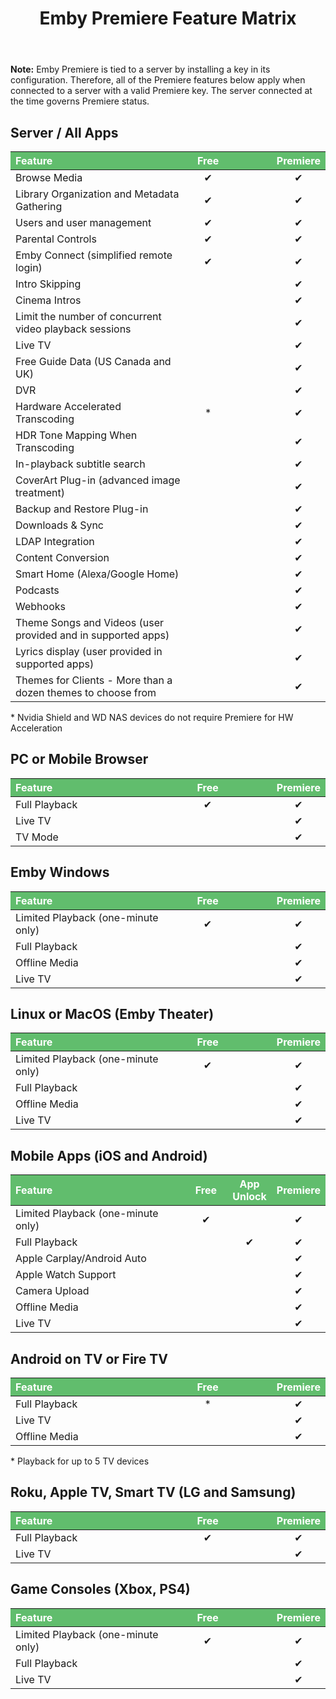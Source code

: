 ﻿---
uid: Premiere-Feature-Matrix
title: Emby Premiere Feature Matrix
legacyUrl: /support/solutions/articles/44001173099-emby-premiere-feature-matrix
---

**Note:** Emby Premiere is tied to a server by installing a key in its configuration.  Therefore, all of the Premiere features below apply when connected to a server with a valid Premiere key.  The server connected at the time governs Premiere status.

<style type="text/css">

    table.premiere-matrix-table {
        width: 100%; 
        margin-right: calc(0%);
    }
     
    table.premiere-matrix-table th {
        background-color: rgb(97, 189, 109);
        color: rgb(255, 255, 255);
        text-align: center;
    }
     
    table.premiere-matrix-table td {
        text-align: center;
    }

    table.premiere-matrix-table tr td:nth-child(1) {
        text-align: left;
    }
     
    table.premiere-matrix-table tr th:nth-child(1) {
        width: 58%;
        text-align: left;
    }
     
    table.premiere-matrix-table tr th:nth-child(2) {
        width: 14%;
    }
     
    table.premiere-matrix-table tr th:nth-child(3) {
        width: 14%;
    }
     
    table.premiere-matrix-table tr th:nth-child(4) {
        width: 14%;
    }
     
</style>

## Server / All Apps
<table class="premiere-matrix-table">
    <thead>
    <tr>
        <th>
            <span>Feature</span>
        </th>
        <th>Free</th>
        <th></th>
        <th>
            <span>Premiere</span>
        </th>
    </tr>
    </thead>
    <tbody>
    <tr>
        <td>Browse Media</td>
        <td>
            <div>✔</div>
        </td>
        <td>
            <div></div>
        </td>
        <td>
            <div>✔</div>
        </td>
    </tr>
    <tr>
        <td>Library Organization and Metadata Gathering</td>
        <td>
            <div>✔</div>
        </td>
        <td></td>
        <td>
            <div>✔</div>
        </td>
    </tr>
    <tr>
        <td>Users and user management</td>
        <td>
            <div>✔</div>
        </td>
        <td></td>
        <td>
            <div>✔</div>
        </td>
    </tr>
    <tr>
        <td>Parental Controls</td>
        <td>
            <div>✔</div>
        </td>
        <td></td>
        <td>
            <div>✔</div>
        </td>
    </tr>
    <tr>
        <td>Emby Connect (simplified remote login)</td>
        <td>
            <div>✔</div>
        </td>
        <td></td>
        <td>
            <div>✔</div>
        </td>
    </tr>
    <tr>
        <td dir="ltr">Intro Skipping</td>
        <td></td>
        <td></td>
        <td>
            <div>✔</div>
        </td>
    </tr>
    <tr>
        <td>Cinema Intros</td>
        <td></td>
        <td></td>
        <td>
            <div>✔</div>
        </td>
    </tr>
    <tr>
    <tr>
        <td>Limit the number of concurrent video playback sessions</td>
        <td></td>
        <td></td>
        <td>
            <div>✔</div>
        </td>
    </tr>
    <tr>
        <td>Live TV</td>
        <td></td>
        <td></td>
        <td>
            <div>✔</div>
        </td>
    </tr>
    <tr>
        <td dir="ltr">Free Guide Data (US Canada and UK)</td>
        <td></td>
        <td></td>
        <td>
            <div>✔</div>
        </td>
    </tr>
    <tr>
        <td>DVR</td>
        <td></td>
        <td></td>
        <td>
            <div>✔</div>
        </td>
    </tr>
    <tr>
        <td>Hardware Accelerated Transcoding</td>
        <td>*</td>
        <td></td>
        <td>
            <div>✔</div>
        </td>
    </tr>
    <tr>
        <td dir="ltr">HDR Tone Mapping When Transcoding</td>
        <td></td>
        <td></td>
        <td>
            <div>✔</div>
        </td>
    </tr>
    <tr>
        <td>In-playback subtitle search</td>
        <td></td>
        <td></td>
        <td>
            <div>✔</div>
        </td>
    </tr>
    <tr>
        <td>CoverArt Plug-in (advanced image treatment)</td>
        <td></td>
        <td></td>
        <td>
            <div>✔</div>
        </td>
    </tr>
    <tr>
        <td>Backup and Restore Plug-in</td>
        <td></td>
        <td></td>
        <td>
            <div>✔</div>
        </td>
    </tr>
    <tr>
        <td>Downloads & Sync</td>
        <td></td>
        <td></td>
        <td>
            <div>✔</div>
        </td>
    </tr>
    <tr>
        <td>LDAP Integration</td>
        <td></td>
        <td></td>
        <td>
            <div>✔</div>
        </td>
    </tr>
    <tr>
        <td>Content Conversion</td>
        <td></td>
        <td></td>
        <td>
            <div>✔</div>
        </td>
    </tr>
    <tr>
        <td>Smart Home (Alexa/Google Home)</td>
        <td></td>
        <td></td>
        <td>
            <div>✔</div>
        </td>
    </tr>
    <tr>
        <td>Podcasts</td>
        <td></td>
        <td></td>
        <td>
            <div>✔</div>
        </td>
    </tr>
    <tr>
        <td dir="ltr">Webhooks</td>
        <td></td>
        <td></td>
        <td>
            <div>✔</div>
        </td>
    </tr>
    <tr>
        <td>Theme Songs and Videos (user provided and in supported apps)</td>
        <td></td>
        <td></td>
        <td>
            <div>✔</div>
        </td>
    </tr>
    <tr>
        <td>Lyrics display (user provided in supported apps)</td>
        <td></td>
        <td></td>
        <td>
            <div>✔</div>
        </td>
    </tr>
    <tr>
        <td>Themes for Clients - More than a dozen themes to choose from</td>
        <td></td>
        <td></td>
        <td>
            <div>✔</div>
        </td>
    </tr>
    </tbody>
</table>

<p dir="ltr">
    * Nvidia Shield and WD NAS devices do not require Premiere for HW Acceleration
</p>

## PC or Mobile Browser

<table class="premiere-matrix-table">
    <thead>
    <tr>
        <th>Feature</th>
        <th>Free</th>
        <th></th>
        <th>
            <span>Premiere</span>
        </th>
    </tr>
    </thead>
    <tbody>
    <tr>
        <td>Full Playback</td>
        <td>
            <div>✔</div>
        </td>
        <td></td>
        <td>
            <div>✔</div>
        </td>
    </tr>
    <tr>
        <td>Live TV</td>
        <td></td>
        <td></td>
        <td>
            <div>✔</div>
        </td>
    </tr>
    <tr>
        <td>TV Mode</td>
        <td></td>
        <td></td>
        <td>
            <div>✔</div>
        </td>
    </tr>
    </tbody>
</table>

## Emby Windows

<table class="premiere-matrix-table">
    <thead>
    <tr>
        <th>Feature</th>
        <th>Free</th>
        <th></th>
        <th>
            <span>Premiere</span>
        </th>
    </tr>
    </thead>
    <tbody>
    <tr>
        <td>Limited Playback (one-minute only)</td>
        <td>
            <div>✔</div>
        </td>
        <td></td>
        <td>
            <div>✔</div>
        </td>
    </tr>
    <tr>
        <td>Full Playback</td>
        <td>
            <div></div>
        </td>
        <td></td>
        <td>
            <div>✔</div>
        </td>
    </tr>
    <tr>
        <td dir="ltr">Offline Media</td>
        <td></td>
        <td></td>
        <td>
            <div>✔</div>
        </td>
    </tr>
    <tr>
        <td>Live TV</td>
        <td></td>
        <td></td>
        <td>
            <div>✔</div>
        </td>
    </tr>
    </tbody>
</table>

## Linux or MacOS (Emby Theater)

<table class="premiere-matrix-table">
    <thead>
    <tr>
        <th>Feature</th>
        <th>Free</th>
        <th></th>
        <th>
            <span>Premiere</span>
        </th>
    </tr>
    </thead>
    <tbody>
    <tr>
        <td>Limited Playback (one-minute only)</td>
        <td>
            <div>✔</div>
        </td>
        <td></td>
        <td>
            <div>✔</div>
        </td>
    </tr>
    <tr>
        <td>Full Playback</td>
        <td>
            <div></div>
        </td>
        <td></td>
        <td>
            <div>✔</div>
        </td>
    </tr>
    <tr>
        <td>Offline Media</td>
        <td></td>
        <td></td>
        <td>
            <div>✔</div>
        </td>
    </tr>
    <tr>
        <td>Live TV</td>
        <td></td>
        <td></td>
        <td>
            <div>✔</div>
        </td>
    </tr>
    </tbody>
</table>

## Mobile Apps (iOS and Android)

<table class="premiere-matrix-table">
    <thead>
    <tr>
        <th>Feature</th>
        <th>Free</th>
        <th>App Unlock</th>
        <th>
            <span>Premiere</span>
        </th>
    </tr>
    </thead>
    <tbody>
    <tr>
        <td>Limited Playback (one-minute only)</td>
        <td>
            <div>✔</div>
        </td>
        <td></td>
        <td>
            <div>✔</div>
        </td>
    </tr>
    <tr>
        <td>Full Playback</td>
        <td>
            <div></div>
        </td>
        <td>
            <div>✔</div>
        </td>
        <td>
            <div>✔</div>
        </td>
    </tr>
    <tr>
        <td dir="ltr">Apple Carplay/Android Auto</td>
        <td></td>
        <td></td>
        <td>
            <div>✔</div>
        </td>
    </tr>
    <tr>
        <td dir="ltr">Apple Watch Support</td>
        <td></td>
        <td></td>
        <td>
            <div>✔</div>
        </td>
    </tr>
    <tr>
        <td dir="ltr">Camera Upload</td>
        <td></td>
        <td></td>
        <td>
            <div>✔</div>
        </td>
    </tr>
    <tr>
        <td>Offline Media</td>
        <td></td>
        <td></td>
        <td>
            <div>✔</div>
        </td>
    </tr>
    <tr>
        <td>Live TV</td>
        <td></td>
        <td></td>
        <td>
            <div>✔</div>
        </td>
    </tr>
    </tbody>
</table>

## Android on TV or Fire TV

<table class="premiere-matrix-table">
    <thead>
    <tr>
        <th>Feature</th>
        <th>Free</th>
        <th></th>
        <th>
            <span>Premiere</span>
        </th>
    </tr>
    </thead>
    <tbody>
    <tr>
        <td>Full Playback</td>
        <td>
            <div>*</div>
        </td>
        <td>
            <div></div>
        </td>
        <td>
            <div>✔</div>
        </td>
    </tr>
    <tr>
        <td>Live TV</td>
        <td></td>
        <td></td>
        <td>
            <div>✔</div>
        </td>
    </tr>
    <tr>
        <td dir="ltr">Offline Media</td>
        <td></td>
        <td></td>
        <td>
            <div>✔</div>
        </td>
    </tr>
    </tbody>
</table>

<p dir="ltr">
    * Playback for up to 5 TV devices
</p>

## Roku, Apple TV, Smart TV (LG and Samsung)

<table class="premiere-matrix-table">
    <thead>
    <tr>
        <th>Feature</th>
        <th>Free</th>
        <th></th>
        <th>
            <span>Premiere</span>
        </th>
    </tr>
    </thead>
    <tbody>
    <tr>
        <td>Full Playback</td>
        <td>
            <div>✔</div>
        </td>
        <td></td>
        <td>
            <div>✔</div>
        </td>
    </tr>
    <tr>
        <td>Live TV</td>
        <td></td>
        <td></td>
        <td>
            <div>✔</div>
        </td>
    </tr>
    </tbody>
</table>

## Game Consoles (Xbox, PS4)

<table class="premiere-matrix-table">
    <thead>
    <tr>
        <th>Feature</th>
        <th>Free</th>
        <th></th>
        <th>
            <span>Premiere</span>
        </th>
    </tr>
    </thead>
    <tbody>
    <tr>
        <td>Limited Playback (one-minute only)</td>
        <td>
            <div>✔</div>
        </td>
        <td></td>
        <td>
            <div>✔</div>
        </td>
    </tr>
    <tr>
        <td>Full Playback</td>
        <td>
            <div></div>
        </td>
        <td></td>
        <td>
            <div>✔</div>
        </td>
    </tr>
    <tr>
        <td>Live TV</td>
        <td></td>
        <td></td>
        <td>
            <div>✔</div>
        </td>
    </tr>
    </tbody>
</table>
